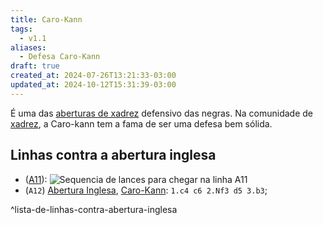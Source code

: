```yaml
---
title: Caro-Kann
tags:
  - v1.1
aliases:
  - Defesa Caro-Kann
draft: true
created_at: 2024-07-26T13:21:33-03:00
updated_at: 2024-10-12T15:31:39-03:00
---
```


É uma das [aberturas de xadrez](Xadrez_Aberturas.md) defensivo das negras. Na comunidade de [xadrez](../../08/06/Xadrez.md), a Caro-kann tem a fama de ser uma defesa bem sólida.
## Linhas contra a abertura inglesa
-  ([A11](Xadrez_Abertura_Inglesa_contra_a_Caro_Kann.md)): ![Sequencia de lances para chegar na linha A11](Xadrez_Abertura_Inglesa_contra_a_Caro_Kann.md#^sequencia)
-  (`A12`) [Abertura Inglesa](Xadrez_Abertura_Inglesa.md), [Caro-Kann](Xadrez_Caro_Kann.md): `1.c4 c6 2.Nf3 d5 3.b3`;

^lista-de-linhas-contra-abertura-inglesa
